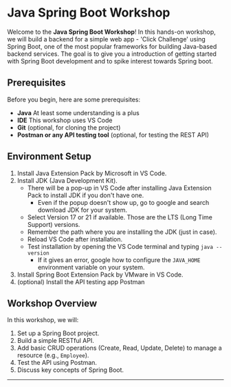 # Java Spring Boot Workshop

Welcome to the **Java Spring Boot Workshop**! In this hands-on workshop, we will build a backend for a simple web app - 'Click Challenge' using Spring Boot, one of the most popular frameworks for building Java-based backend services. The goal is to give you a introduction of getting started with Spring Boot development and to spike interest towards Spring boot.

## Prerequisites

Before you begin, here are some prerequisites:

- **Java** At least some understanding is a plus
- **IDE** This workshop uses VS Code
- **Git** (optional, for cloning the project)
- **Postman or any API testing tool** (optional, for testing the REST API)

## Environment Setup

1. Install Java Extension Pack by Microsoft in VS Code.
2. Install JDK (Java Development Kit).
   - There will be a pop-up in VS Code after installing Java Extension Pack to install JDK if you don't have one.
     - Even if the popup doesn't show up, go to google and search download JDK for your system.
   - Select Version 17 or 21 if available. Those are the LTS (Long Time Support) versions.
   - Remember the path where you are installing the JDK (just in case).
   - Reload VS Code after installation.
   - Test installation by opening the VS Code terminal and typing `java --version`
     - If it gives an error, google how to configure the `JAVA_HOME` environment variable on your system.
3. Install Spring Boot Extension Pack by VMware in VS Code.
4. (optional) Install the API testing app Postman

## Workshop Overview

In this workshop, we will:

1. Set up a Spring Boot project.
2. Build a simple RESTful API.
3. Add basic CRUD operations (Create, Read, Update, Delete) to manage a resource (e.g., `Employee`).
4. Test the API using Postman.
5. Discuss key concepts of Spring Boot.

---
